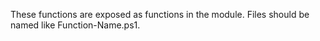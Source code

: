 These functions are exposed as functions in the module.  Files should be named like Function-Name.ps1.